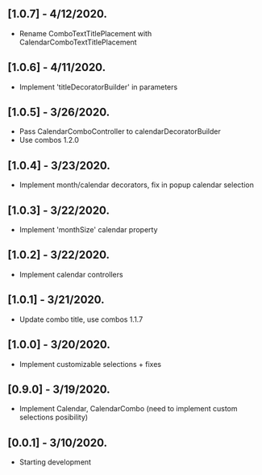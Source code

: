 ## [1.0.7] - 4/12/2020.

* Rename ComboTextTitlePlacement with CalendarComboTextTitlePlacement

## [1.0.6] - 4/11/2020.

* Implement 'titleDecoratorBuilder' in parameters

## [1.0.5] - 3/26/2020.

* Pass CalendarComboController to calendarDecoratorBuilder
* Use combos 1.2.0

## [1.0.4] - 3/23/2020.

* Implement month/calendar decorators, fix in popup calendar selection

## [1.0.3] - 3/22/2020.

* Implement 'monthSize' calendar property

## [1.0.2] - 3/22/2020.

* Implement calendar controllers

## [1.0.1] - 3/21/2020.

* Update combo title, use combos 1.1.7

## [1.0.0] - 3/20/2020.

* Implement customizable selections + fixes

## [0.9.0] - 3/19/2020.

* Implement Calendar, CalendarCombo
  (need to implement custom selections posibility)

## [0.0.1] - 3/10/2020.

* Starting development
